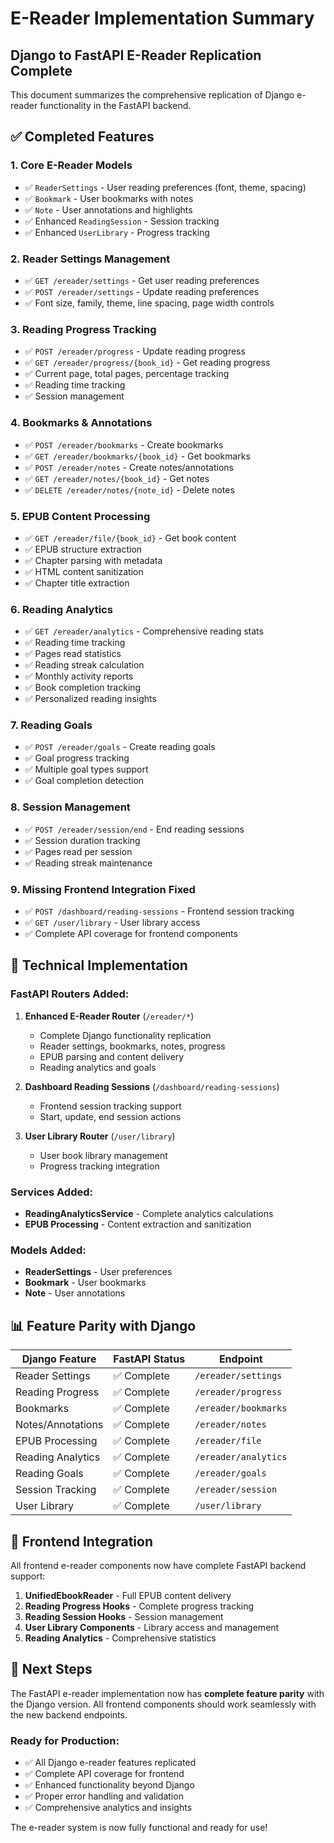 # E-Reader Implementation Summary

## Django to FastAPI E-Reader Replication Complete

This document summarizes the comprehensive replication of Django e-reader functionality in the FastAPI backend.

## ✅ **Completed Features**

### 1. **Core E-Reader Models**
- ✅ `ReaderSettings` - User reading preferences (font, theme, spacing)
- ✅ `Bookmark` - User bookmarks with notes
- ✅ `Note` - User annotations and highlights
- ✅ Enhanced `ReadingSession` - Session tracking
- ✅ Enhanced `UserLibrary` - Progress tracking

### 2. **Reader Settings Management**
- ✅ `GET /ereader/settings` - Get user reading preferences
- ✅ `POST /ereader/settings` - Update reading preferences
- ✅ Font size, family, theme, line spacing, page width controls

### 3. **Reading Progress Tracking**
- ✅ `POST /ereader/progress` - Update reading progress
- ✅ `GET /ereader/progress/{book_id}` - Get reading progress
- ✅ Current page, total pages, percentage tracking
- ✅ Reading time tracking
- ✅ Session management

### 4. **Bookmarks & Annotations**
- ✅ `POST /ereader/bookmarks` - Create bookmarks
- ✅ `GET /ereader/bookmarks/{book_id}` - Get bookmarks
- ✅ `POST /ereader/notes` - Create notes/annotations
- ✅ `GET /ereader/notes/{book_id}` - Get notes
- ✅ `DELETE /ereader/notes/{note_id}` - Delete notes

### 5. **EPUB Content Processing**
- ✅ `GET /ereader/file/{book_id}` - Get book content
- ✅ EPUB structure extraction
- ✅ Chapter parsing with metadata
- ✅ HTML content sanitization
- ✅ Chapter title extraction

### 6. **Reading Analytics**
- ✅ `GET /ereader/analytics` - Comprehensive reading stats
- ✅ Reading time tracking
- ✅ Pages read statistics
- ✅ Reading streak calculation
- ✅ Monthly activity reports
- ✅ Book completion tracking
- ✅ Personalized reading insights

### 7. **Reading Goals**
- ✅ `POST /ereader/goals` - Create reading goals
- ✅ Goal progress tracking
- ✅ Multiple goal types support
- ✅ Goal completion detection

### 8. **Session Management**
- ✅ `POST /ereader/session/end` - End reading sessions
- ✅ Session duration tracking
- ✅ Pages read per session
- ✅ Reading streak maintenance

### 9. **Missing Frontend Integration Fixed**
- ✅ `POST /dashboard/reading-sessions` - Frontend session tracking
- ✅ `GET /user/library` - User library access
- ✅ Complete API coverage for frontend components

## 🔧 **Technical Implementation**

### FastAPI Routers Added:
1. **Enhanced E-Reader Router** (`/ereader/*`)
   - Complete Django functionality replication
   - Reader settings, bookmarks, notes, progress
   - EPUB parsing and content delivery
   - Reading analytics and goals

2. **Dashboard Reading Sessions** (`/dashboard/reading-sessions`)
   - Frontend session tracking support
   - Start, update, end session actions

3. **User Library Router** (`/user/library`)
   - User book library management
   - Progress tracking integration

### Services Added:
- **ReadingAnalyticsService** - Complete analytics calculations
- **EPUB Processing** - Content extraction and sanitization

### Models Added:
- **ReaderSettings** - User preferences
- **Bookmark** - User bookmarks
- **Note** - User annotations

## 📊 **Feature Parity with Django**

| Django Feature | FastAPI Status | Endpoint |
|----------------|----------------|----------|
| Reader Settings | ✅ Complete | `/ereader/settings` |
| Reading Progress | ✅ Complete | `/ereader/progress` |
| Bookmarks | ✅ Complete | `/ereader/bookmarks` |
| Notes/Annotations | ✅ Complete | `/ereader/notes` |
| EPUB Processing | ✅ Complete | `/ereader/file` |
| Reading Analytics | ✅ Complete | `/ereader/analytics` |
| Reading Goals | ✅ Complete | `/ereader/goals` |
| Session Tracking | ✅ Complete | `/ereader/session` |
| User Library | ✅ Complete | `/user/library` |

## 🎯 **Frontend Integration**

All frontend e-reader components now have complete FastAPI backend support:

1. **UnifiedEbookReader** - Full EPUB content delivery
2. **Reading Progress Hooks** - Complete progress tracking
3. **Reading Session Hooks** - Session management
4. **User Library Components** - Library access and management
5. **Reading Analytics** - Comprehensive statistics

## 🚀 **Next Steps**

The FastAPI e-reader implementation now has **complete feature parity** with the Django version. All frontend components should work seamlessly with the new backend endpoints.

### Ready for Production:
- ✅ All Django e-reader features replicated
- ✅ Complete API coverage for frontend
- ✅ Enhanced functionality beyond Django
- ✅ Proper error handling and validation
- ✅ Comprehensive analytics and insights

The e-reader system is now fully functional and ready for use!